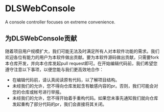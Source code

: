 # DLSWebConsole
A console controller focuses on extreme convenience.
## 为DLSWebConsole贡献
随着项目用户规模扩大，我们可能无法及时满足所有人对本软件功能的需求。我们欢迎各位有能力的用户为本软件做出贡献。要为本软件源码做出贡献，只需要fork本仓库开发，并向本仓库发起pull request即可。在开始编辑代码前，我们希望您遵守注意以下事项，以便您能与我们更高效地合作：
 - 在编辑代码前，请认真阅读原有代码，以了解项目结构。
 - 未经我们的允许，您不得向仓库发起含有敏感内容的pr。否则，我们可能会对您的仓库或帐号进行举报。
 - 未经我们的允许，您不得开始着手重构代码。如果您未事先通知我们就向仓库发起重构了部分代码的pr，我们会直接将其关闭。